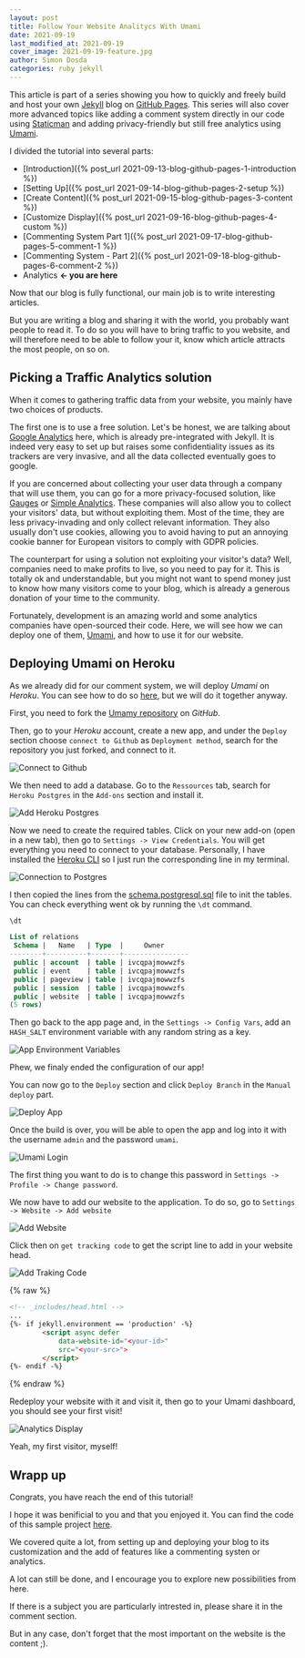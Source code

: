 ```yaml
---
layout: post
title: Follow Your Website Analitycs With Umami
date: 2021-09-19
last_modified_at: 2021-09-19
cover_image: 2021-09-19-feature.jpg
author: Simon Dosda
categories: ruby jekyll
---
```


This article is part of a series showing you how to quickly and freely build and host your own [Jekyll](https://jekyllrb.com/) blog on [GitHub Pages](https://pages.github.com/). This series will also cover more advanced topics like adding a comment system directly in our code using [Staticman](https://staticman.net/) and adding privacy-friendly but still free analytics using [Umami](https://umami.is/).

I divided the tutorial into several parts:

- [Introduction]({% post_url 2021-09-13-blog-github-pages-1-introduction %})
- [Setting Up]({% post_url 2021-09-14-blog-github-pages-2-setup %})
- [Create Content]({% post_url 2021-09-15-blog-github-pages-3-content %})
- [Customize Display]({% post_url 2021-09-16-blog-github-pages-4-custom %})
- [Commenting System Part 1]({% post_url 2021-09-17-blog-github-pages-5-comment-1 %}) 
- [Commenting System - Part 2]({% post_url 2021-09-18-blog-github-pages-6-comment-2 %})
- Analytics **<- you are here**

Now that our blog is fully functional, our main job is to write interesting articles. 

But you are writing a blog and sharing it with the world, you probably want people to read it.
To do so you will have to bring traffic to you website, and will therefore need to be able to follow your it, know which article attracts the most people, on so on.


## Picking a Traffic Analytics solution

When it comes to gathering traffic data from your website, you mainly have two choices of products.

The first one is to use a free solution. 
Let's be honest, we are talking about [Google Analytics](https://analytics.google.com/analytics/web/) here, which is already pre-integrated with Jekyll.
It is indeed very easy to set up but raises some confidentiality issues as its trackers are very invasive, and all the data collected eventually goes to google.

If you are concerned about collecting your user data through a company that will use them, you can go for a more privacy-focused solution, like [Gauges](https://get.gaug.es/) or [Simple Analytics](https://simpleanalytics.com/). 
These companies will also allow you to collect your visitors' data, but without exploiting them. 
Most of the time, they are less privacy-invading and only collect relevant information. 
They also usually don't use cookies, allowing you to avoid having to put an annoying cookie banner for European visitors to comply with GDPR policies.

The counterpart for using a solution not exploiting your visitor's data? 
Well, companies need to make profits to live, so you need to pay for it. 
This is totally ok and understandable, but you might not want to spend money just to know how many visitors come to your blog, which is already a generous donation of your time to the community.

Fortunately, development is an amazing world and some analytics companies have open-sourced their code. 
Here, we will see how we can deploy one of them, [Umami](https://umami.is/), and how to use it for our website.  

## Deploying Umami on Heroku

As we already did for our comment system, we will deploy _Umami_ on _Heroku_. You can see how to do so [here](https://umami.is/docs/running-on-heroku), but we will do it together anyway.

First, you need to fork the [Umamy repository](https://github.com/mikecao/umami) on _GitHub_.

Then, go to your _Heroku_ account, create a new app, and under the `Deploy` section choose `connect to Github` as `Deployment method`, search for the repository you just forked, and connect to it.

![Connect to Github](/assets/images/2021-09-19-connect-github.png)

We then need to add a database. Go to the `Ressources` tab, search for `Heroku Postgres` in the `Add-ons` section and install it.

![Add Heroku Postgres](/assets/images/2021-09-19-heroku-postgres.png)

Now we need to create the required tables. 
Click on your new add-on (open in a new tab), then go to `Settings -> View Credentials`. 
You will get everything you need to connect to your database. Personally, I have installed the [Heroku CLI](https://devcenter.heroku.com/articles/heroku-cli) so I just run the corresponding line in my terminal. 

![Connection to Postgres](/assets/images/2021-09-19-postgres-connection.png)

I then copied the lines from the [schema.postgresql.sql](https://github.com/SimonDosda/umami/blob/master/sql/schema.postgresql.sql) file to init the tables. 
You can check everything went ok by running the `\dt` command.

```sql
\dt

List of relations
 Schema |   Name   | Type  |     Owner      
--------+----------+-------+----------------
 public | account  | table | ivcqpajmowwzfs
 public | event    | table | ivcqpajmowwzfs
 public | pageview | table | ivcqpajmowwzfs
 public | session  | table | ivcqpajmowwzfs
 public | website  | table | ivcqpajmowwzfs
(5 rows)
```

Then go back to the app page and, in the `Settings -> Config Vars`, add an `HASH_SALT` environment variable with any random string as a key. 

![App Environment Variables](/assets/images/2021-09-19-config-vars.png)

Phew, we finaly ended the configuration of our app!

You can now go to the `Deploy` section and click `Deploy Branch` in the `Manual deploy` part.

![Deploy App](/assets/images/2021-09-19-deploy.png)

Once the build is over, you will be able to open the app and log into it with the username `admin` and the password `umami`.

![Umami Login](/assets/images/2021-09-19-umami-login.png)

The first thing you want to do is to change this password in `Settings -> Profile -> Change password`.

We now have to add our website to the application. To do so, go to `Settings -> Website -> Add website`

![Add Website](/assets/images/2021-09-19-add-website.png)

Click then on `get tracking code` to get the script line to add in your website head.

![Add Traking Code](/assets/images/2021-09-19-umami-traking-code.gif)

{% raw %}
```html
<!-- _includes/head.html -->
...
{%- if jekyll.environment == 'production' -%}
        <script async defer 
            data-website-id="<your-id>" 
            src="<your-src>">
        </script>
{%- endif -%}
```
{% endraw %}

Redeploy your website with it and visit it, then go to your Umami dashboard, you should see your first visit! 

![Analytics Display](/assets/images/2021-09-19-analytics.png)

Yeah, my first visitor, myself!

## Wrapp up

Congrats, you have reach the end of this tutorial!

I hope it was benificial to you and that you enjoyed it. You can find the code of this sample project [here](<https://github.com/SimonDosda/gp-blog>).

We covered quite a lot, from setting up and deploying your blog to its customization and the add of features like a commenting systen or analytics.

A lot can still be done, and I encourage you to explore new possibilities from here.

If there is a subject you are particularly intrested in, please share it in the comment section.

But in any case, don't forget that the most important on the website is the content ;).